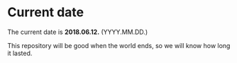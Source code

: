 # Current date

The current date is **2018.06.12.** (YYYY.MM.DD.)

This repository will be good when the world ends, so we will know how long it lasted.